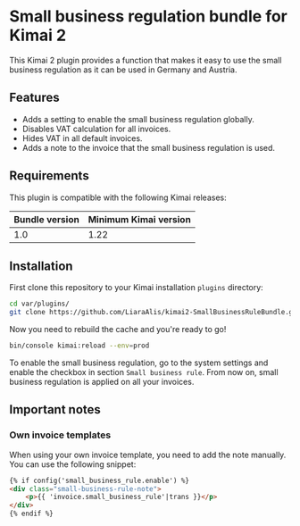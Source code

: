 # Small business regulation bundle for Kimai 2
This Kimai 2 plugin provides a function that makes it easy to use the small business regulation as it can be used in Germany and Austria.

## Features
* Adds a setting to enable the small business regulation globally.
* Disables VAT calculation for all invoices.
* Hides VAT in all default invoices.
* Adds a note to the invoice that the small business regulation is used.

## Requirements
This plugin is compatible with the following Kimai releases:

| Bundle version   | Minimum Kimai version |
|------------------|-----------------------|
| 1.0              | 1.22                  |

## Installation
First clone this repository to your Kimai installation `plugins` directory:

```bash
cd var/plugins/
git clone https://github.com/LiaraAlis/kimai2-SmallBusinessRuleBundle.git
```

Now you need to rebuild the cache and you're ready to go!

```bash
bin/console kimai:reload --env=prod
```

To enable the small business regulation, go to the system settings and enable the checkbox in section `Small business rule`. From now on, small business regulation is applied on all your invoices.


## Important notes
### Own invoice templates
When using your own invoice template, you need to add the note manually. You can use the following snippet:
```html
{% if config('small_business_rule.enable') %}
<div class="small-business-rule-note">
    <p>{{ 'invoice.small_business_rule'|trans }}</p>
</div>
{% endif %}
```
